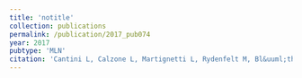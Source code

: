 ```yaml
---
title: 'notitle'
collection: publications
permalink: /publication/2017_pub074
year: 2017
pubtype: 'MLN'
citation: 'Cantini L, Calzone L, Martignetti L, Rydenfelt M, Bl&uuml;thgen N, Barillot E, Zinovyev A. Classification of gene signatures for their information value and functional redundancy. <i>NPJ Syst Biol Appl.</i> 4:2. 2017.'
---
```

